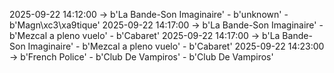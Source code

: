 2025-09-22 14:12:00 -> b'La Bande-Son Imaginaire' - b'unknown' - b'Magn\xc3\xa9tique'
2025-09-22 14:17:00 -> b'La Bande-Son Imaginaire' - b'Mezcal a pleno vuelo' - b'Cabaret'
2025-09-22 14:17:00 -> b'La Bande-Son Imaginaire' - b'Mezcal a pleno vuelo' - b'Cabaret'
2025-09-22 14:23:00 -> b'French Police' - b'Club De Vampiros' - b'Club De Vampiros'
